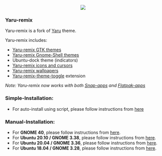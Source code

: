 <p align="center">
<img src="https://github.com/Muqtxdir/yaru-remix/raw/master/logo-yaru-remix(256).png"/>
</p>

### Yaru-remix
Yaru-remix is a fork of [Yaru](https://github.com/ubuntu/yaru) theme.

Yaru-remix includes:
- [Yaru-remix GTK themes](gtk)
- [Yaru-remix Gnome-Shell themes](gnome-shell)
- Ubuntu-dock theme (indicators)
- [Yaru-remix icons and cursors](icons)
- [Yaru-remix wallpapers](wallpapers/Yaru-remix-backgrounds/)
- [Yaru-remix-theme-toggle](https://github.com/Muqtxdir/yaru-remix-theme-toggle) extension
 
*Note: Yaru-remix now works with both [Snap-apps](https://snapcraft.io/yaru-remix-themes) and [Flatpak-apps](https://github.com/flathub/org.gtk.Gtk3theme.Yaru-remix)*

### Simple-Installation:
- For auto-install using script, please follow instructions from [here](script.md)

### Manual-Installation:
- For **GNOME 40**, please follow instructions from [here](https://github.com/Muqtxdir/yaru-remix/blob/gnome-40/install.md).
- For **Ubuntu 20.10 / GNOME 3.38**, please follow instructions from [here](https://github.com/Muqtxdir/yaru-remix/blob/gnome-3-38/install.md).
- For **Ubuntu 20.04 / GNOME 3.36**, please follow instructions from [here](https://github.com/Muqtxdir/yaru-remix/blob/gnome-3-36/install.md).
- For **Ubuntu 18.04 / GNOME 3.28**, please follow instructions from [here](https://github.com/Muqtxdir/yaru-remix/blob/gnome-3-28/install.md).


